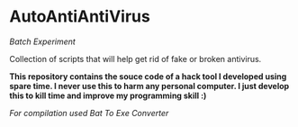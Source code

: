 # AutoAntiAntiVirus
*Batch Experiment*

Collection of scripts that will help get rid of fake or broken antivirus.

**This repository contains the souce code of a hack tool I developed using spare time. I never use this to harm any personal computer. I just develop this to kill time and improve my programming skill :)**

*For compilation used Bat To Exe Converter*